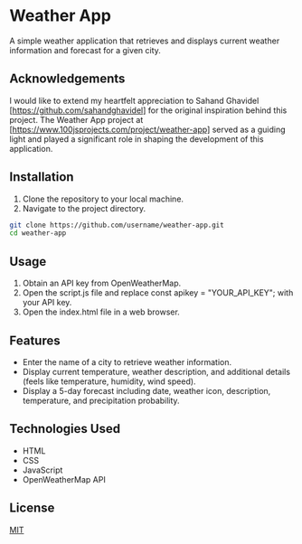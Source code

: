 # Weather App

A simple weather application that retrieves and displays current weather information and forecast for a given city.

## Acknowledgements

I would like to extend my heartfelt appreciation to Sahand Ghavidel [https://github.com/sahandghavidel] for the original inspiration behind this project. The Weather App project at [https://www.100jsprojects.com/project/weather-app] served as a guiding light and played a significant role in shaping the development of this application.

## Installation

1. Clone the repository to your local machine.
2. Navigate to the project directory.

```bash
git clone https://github.com/username/weather-app.git
cd weather-app
```

## Usage

1. Obtain an API key from OpenWeatherMap.
2. Open the script.js file and replace const apikey = "YOUR_API_KEY"; with your API key.
3. Open the index.html file in a web browser.

## Features

- Enter the name of a city to retrieve weather information.
- Display current temperature, weather description, and additional details (feels like temperature, humidity, wind speed).
- Display a 5-day forecast including date, weather icon, description, temperature, and precipitation probability.

## Technologies Used

- HTML
- CSS
- JavaScript
- OpenWeatherMap API

## License

[MIT](https://choosealicense.com/licenses/mit/)



